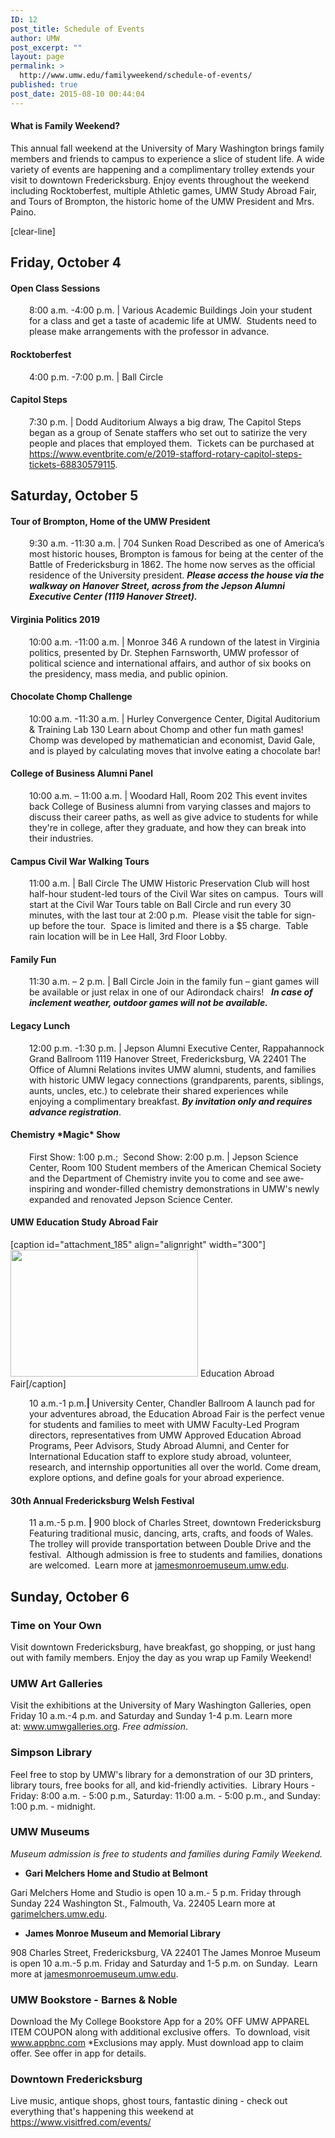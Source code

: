 ```yaml
---
ID: 12
post_title: Schedule of Events
author: UMW
post_excerpt: ""
layout: page
permalink: >
  http://www.umw.edu/familyweekend/schedule-of-events/
published: true
post_date: 2015-08-10 00:44:04
---
```

<h4>What is Family Weekend?</h4>
This annual fall weekend at the University of Mary Washington brings family members and friends to campus to experience a slice of student life. A wide variety of events are happening and a complimentary trolley extends your visit to downtown Fredericksburg. Enjoy events throughout the weekend including Rocktoberfest, multiple Athletic games, UMW Study Abroad Fair, and Tours of Brompton, the historic home of the UMW President and Mrs. Paino.

[clear-line]
<h2><strong>Friday, October 4</strong></h2>
<h4><strong>Open Class Sessions</strong></h4>
<p style="padding-left: 30px">8:00 a.m. -4:00 p.m. | Various Academic Buildings
Join your student for a class and get a taste of academic life at UMW.  Students need to please make arrangements with the professor in advance.</p>

<h4><strong>Rocktoberfest </strong></h4>
<p style="padding-left: 30px">4:00 p.m. -7:00 p.m. | Ball Circle</p>

<h4><strong>Capitol Steps</strong></h4>
<p style="padding-left: 30px">7:30 p.m. | Dodd Auditorium
Always a big draw, The Capitol Steps began as a group of Senate staffers who set out to satirize the very people and places that employed them.  Tickets can be purchased at <a href="https://www.eventbrite.com/e/2019-stafford-rotary-capitol-steps-tickets-68830579115">https://www.eventbrite.com/e/2019-stafford-rotary-capitol-steps-tickets-68830579115</a>.</p>

<h2><strong>Saturday, October 5</strong></h2>
<h4><strong>Tour of Brompton, Home of the UMW President </strong></h4>
<p style="padding-left: 30px">9:30 a.m. -11:30 a.m. | 704 Sunken Road
Described as one of America’s most historic houses, Brompton is famous for being at the center of the Battle of Fredericksburg in 1862. The home now serves as the official residence of the University president. <strong><em>Please access the house via the walkway on Hanover Street, across from the Jepson Alumni Executive Center (1119 Hanover Street).</em></strong></p>

<h4><strong>Virginia Politics 2019</strong></h4>
<p style="padding-left: 30px">10:00 a.m. -11:00 a.m. | Monroe 346
A rundown of the latest in Virginia politics, presented by Dr. Stephen Farnsworth, UMW professor of political science and international affairs, and author of six books on the presidency, mass media, and public opinion.</p>

<h4><strong>Chocolate Chomp Challenge</strong></h4>
<p style="padding-left: 30px">10:00 a.m. -11:30 a.m. | Hurley Convergence Center, Digital Auditorium &amp; Training Lab 130
Learn about Chomp and other fun math games!  Chomp was developed by mathematician and economist, David Gale, and is played by calculating moves that involve eating a chocolate bar!</p>

<h4><strong>College of Business Alumni Panel</strong></h4>
<p style="padding-left: 30px">10:00 a.m. – 11:00 a.m. | Woodard Hall, Room 202
This event invites back College of Business alumni from varying classes and majors to discuss their career paths, as well as give advice to students for while they're in college, after they graduate, and how they can break into their industries.</p>

<h4><strong>Campus Civil War Walking Tours</strong></h4>
<p style="padding-left: 30px">11:00 a.m. | Ball Circle
The UMW Historic Preservation Club will host half-hour student-led tours of the Civil War sites on campus.  Tours will start at the Civil War Tours table on Ball Circle and run every 30 minutes, with the last tour at 2:00 p.m.  Please visit the table for sign-up before the tour.  Space is limited and there is a $5 charge.  Table rain location will be in Lee Hall, 3rd Floor Lobby.</p>

<h4><strong>Family Fun</strong></h4>
<p style="padding-left: 30px">11:30 a.m. – 2 p.m. | Ball Circle
Join in the family fun – giant games will be available or just relax in one of our Adirondack chairs!   <em><strong>In case of inclement weather, outdoor games will not be available.</strong></em></p>

<h4><strong>Legacy Lunch</strong></h4>
<p style="padding-left: 30px">12:00 p.m. -1:30 p.m. | Jepson Alumni Executive Center, Rappahannock Grand Ballroom
1119 Hanover Street, Fredericksburg, VA 22401
The Office of Alumni Relations invites UMW alumni, students, and families with historic UMW legacy connections (grandparents, parents, siblings, aunts, uncles, etc.) to celebrate their shared experiences while enjoying a complimentary breakfast. <strong><em>By invitation only and requires advance registration</em></strong>.</p>

<h4><strong>Chemistry *Magic* Show</strong></h4>
<p style="padding-left: 30px">First Show: 1:00 p.m.;  Second Show: 2:00 p.m. | Jepson Science Center, Room 100
Student members of the American Chemical Society and the Department of Chemistry invite you to come and see awe-inspiring and wonder-filled chemistry demonstrations in UMW's newly expanded and renovated Jepson Science Center.</p>

<h4><strong>UMW Education Study Abroad Fair </strong></h4>
[caption id="attachment_185" align="alignright" width="300"]<img class=" wp-image-185" src="http://www.umw.edu/familyweekend/wp-content/uploads/sites/25/2018/07/IMG_0088-e1530905496656.jpg" alt="" width="300" height="203" /> Education Abroad Fair[/caption]
<p style="padding-left: 30px">10 a.m.-1 p.m.<strong>| </strong>University Center, Chandler Ballroom
A launch pad for your adventures abroad, the Education Abroad Fair is the perfect venue for students and families to meet with UMW Faculty-Led Program directors, representatives from UMW Approved Education Abroad Programs, Peer Advisors, Study Abroad Alumni, and Center for International Education staff to explore study abroad, volunteer, research, and internship opportunities all over the world. Come dream, explore options, and define goals for your abroad experience.</p>

<h4><strong>30th Annual Fredericksburg Welsh Festival </strong></h4>
<p style="padding-left: 30px">11 a.m.-5 p.m. <strong>| </strong>900 block of Charles Street, downtown Fredericksburg
Featuring traditional music, dancing, arts, crafts, and foods of Wales. The trolley will provide transportation between Double Drive and the festival.  Although admission is free to students and families, donations are welcomed.  Learn more at <a href="http://jamesmonroemuseum.umw.edu">jamesmonroemuseum.umw.edu</a>.</p>

<h2><strong>Sunday, October 6</strong></h2>
<h3><strong>Time on Your Own</strong></h3>
Visit downtown Fredericksburg, have breakfast, go shopping, or just hang out with family members. Enjoy the day as you wrap up Family Weekend!
<h3><strong>UMW Art Galleries</strong></h3>
Visit the exhibitions at the University of Mary Washington Galleries, open Friday 10 a.m.-4 p.m. and Saturday and Sunday 1-4 p.m. Learn more at: <a href="https://www.umwgalleries.org/">www.umwgalleries.org</a>. <em>Free admission</em>.
<h3><strong>Simpson Library</strong></h3>
Feel free to stop by UMW's library for a demonstration of our 3D printers, library tours, free books for all, and kid-friendly activities.  Library Hours - Friday: 8:00 a.m. - 5:00 p.m., Saturday: 11:00 a.m. - 5:00 p.m., and Sunday: 1:00 p.m. - midnight.
<h3><strong>UMW Museums</strong></h3>
<em>Museum admission is free to students and families during Family Weekend.
</em>
<ul>
 	<li><strong>Gari Melchers Home and Studio at Belmont</strong></li>
</ul>
Gari Melchers Home and Studio is open 10 a.m.- 5 p.m. Friday through Sunday
224 Washington St., Falmouth, Va. 22405
Learn more at <a href="http://garimelchers.umw.edu/">garimelchers.umw.edu</a>.
<ul>
 	<li><strong>James Monroe Museum and Memorial Library</strong></li>
</ul>
908 Charles Street, Fredericksburg, VA 22401
The James Monroe Museum is open 10 a.m.-5 p.m. Friday and Saturday and 1-5 p.m. on Sunday.  Learn more at <a href="http://jamesmonroemuseum.umw.edu/">jamesmonroemuseum.umw.edu</a>.
<h3><strong>UMW Bookstore - Barnes &amp; Noble</strong></h3>
Download the My College Bookstore App for a 20% OFF UMW APPAREL ITEM COUPON along with additional exclusive offers.  To download, visit <a href="http://www.appbnc.com">www.appbnc.com</a>
*Exclusions may apply. Must download app to claim offer. See offer in app for details.
<h3><strong>Downtown Fredericksburg</strong></h3>
Live music, antique shops, ghost tours, fantastic dining - check out everything that's happening this weekend at <a href="https://www.visitfred.com/events/">https://www.visitfred.com/events/</a>